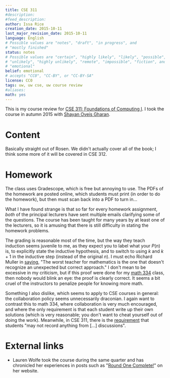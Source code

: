 ```yaml
---
title: CSE 311
#description: 
#feed_description: 
author: Issa Rice
creation_date: 2015-10-11
last_major_revision_date: 2015-10-11
language: English
# Possible values are "notes", "draft", "in progress", and
# "mostly finished"
status: notes
# Possible values are "certain", "highly likely", "likely", "possible",
# "unlikely", "highly unlikely", "remote", "impossible", "fiction", and
# "emotional"
belief: emotional
# accepts "CC0", "CC-BY", or "CC-BY-SA"
license: CC0
tags: uw, uw cse, uw course review
#aliases: 
math: yes
---
```


This is my course review for [CSE 311: Foundations of Computing I](https://courses.cs.washington.edu/courses/cse311/15au/).
I took the course in autumn 2015 with [Shayan Oveis Gharan](http://homes.cs.washington.edu/~shayan/).

# Content

Basically straight out of Rosen.
We didn't actually cover all of the book; I think some more of it will be covered in CSE 312.

# Homework

The class uses Gradescope, which is free but annoying to use.
The PDFs of the homework are posted online, which students must print (in order to do the homework), but then must scan back into a PDF to turn in...

What I have found strange is that so far for every homework assignment, *both* of the principal lecturers have sent multiple emails clarifying some of the questions.
The course has been taught for many years by at least one of the lecturers, so it is amusing that there is still difficulty in stating the homework problems.

The grading is reasonable most of the time, but the way they teach induction seems juvenile to me, as they expect you to label what your $P(n)$ is, to explicitly state the inductive hypothesis, and to switch to using $k$ and $k+1$ in the inductive step (instead of the original $n$).
I must echo Richard Muller in [saying](https://www.quora.com/Why-was-5-x-3-5+5+5-marked-as-wrong/answer/Richard-Muller-3), "The worst teacher for mathematics is the one that doesn't recognize an unexpected but correct approach."
I don't mean to be excessive in my criticism, but if this proof were done for my [math 334](math-334) class, then nobody would blink an eye: the proof is clearly correct.
It seems a bit cruel of the instructors to penalize people for knowing more math.

Something I also dislike, which seems to apply to CSE courses in general: the collaboration policy seems unnecessarily draconian.
I again want to contrast this to math 334, where collaboration is very much encouraged, and where the only requirement is that each student write up their own solutions (which is very reasonable; you don't want to cheat yourself out of doing the work).
Meanwhile, in CSE 311, there is the [requirement](https://courses.cs.washington.edu/courses/cse311/15au/documents/guidelines.pdf) that students "may not record anything from [...] discussions".

# External links

- Lauren Wolfe took the course during the same quarter and has chronicled her experiences in posts such as "[Round One Complete\!](http://www.laurenwolfe.net/uw-cse-blog/2015/10/03/round-one-complete/)" on her website.
